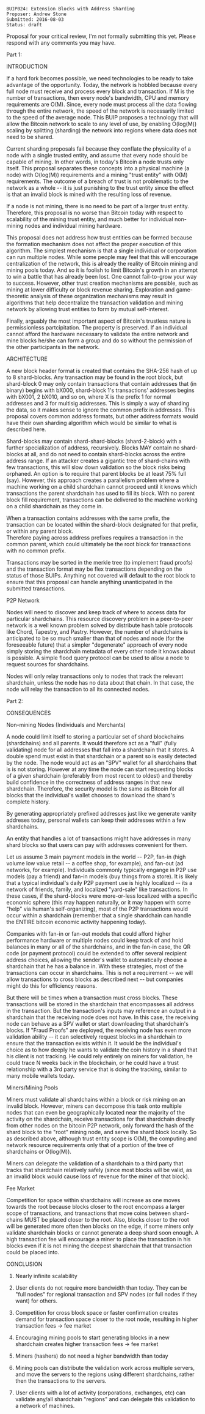     BUIP024: Extension Blocks with Address Sharding
    Proposer: Andrew Stone
    Submitted: 2016-08-03
    Status: draft

Proposal for your critical review, I'm not formally submitting this yet.
Please respond with any comments you may have.  
  
Part 1:  
  
INTRODUCTION  
  
If a hard fork becomes possible, we need technologies to be ready to
take advantage of the opportunity. Today, the network is hobbled because
every full node must receive and process every block and transaction. If
M is the number of transactions, then every node's bandwidth, CPU and
memory requirements are O(M). Since, every node must process all the
data flowing through the entire network, the speed of the network is
necessarily limited to the speed of the average node. This BUIP proposes
a technology that will allow the Bitcoin network to scale to any level
of use, by enabling O(log(M)) scaling by splitting (sharding) the
network into regions where data does not need to be shared.  
  
Current sharding proposals fail because they conflate the physicality of
a node with a single trusted entity, and assume that every node should
be capable of mining. In other words, in today's Bitcoin a node trusts
only itself. This proposal separates these concepts into a physical
machine (a node) with O(log(M)) requirements and a mining "trust entity"
with O(M) requirements. The outcome of a breach of trust is not
problematic to the network as a whole -- it is just punishing to the
trust entity since the effect is that an invalid block is mined with the
resulting loss of revenue.  
  
If a node is not mining, there is no need to be part of a larger trust
entity. Therefore, this proposal is no worse than Bitcoin today with
respect to scalability of the mining trust entity, and much better for
individual non-mining nodes and individual mining hardware.  
  
This proposal does not address how trust entities can be formed because
the formation mechanism does not affect the proper execution of this
algorithm. The simplest mechanism is that a single individual or
corporation can run multiple nodes. While some people may feel that this
will encourage centralization of the network, this is already the
reality of Bitcoin mining and mining pools today. And so it is foolish
to limit Bitcoin's growth in an attempt to win a battle that has already
been lost. One cannot fail-to-grow your way to success. However, other
trust creation mechanisms are possible, such as mining at lower
difficulty or block revenue sharing. Exploration and game-theoretic
analysis of these organization mechanisms may result in algorithms that
help decentralize the transaction validation and mining network by
allowing trust entities to form by mutual self-interest.  
  
  
Finally, arguably the most important aspect of Bitcoin's trustless
nature is permissionless partcipitation. The property is preserved. If
an individual cannot afford the hardware necessary to validate the
entire network and mine blocks he/she can form a group and do so without
the permission of the other participants in the network.  
  
  
ARCHITECTURE  
  
A new block header format is created that contains the SHA-256 hash of
up to 8 shard-blocks. Any transaction may be found in the root block,
but shard-block 0 may only contain transactions that contain addresses
that (in binary) begins with bX000, shard-block 1's transactions'
addresses begins with bX001, 2 bX010, and so on, where X is the prefix 1
for normal addresses and 3 for multisig addresses. This is simply a way
of sharding the data, so it makes sense to ignore the common prefix in
addresses. This proposal covers common address formats, but other
address formats would have their own sharding algorithm which would be
similar to what is described here.  
  
Shard-blocks may contain shard-shard-blocks (shard-2-block) with a
further specialization of address, recursively. Blocks MAY contain no
shard-blocks at all, and do not need to contain shard-blocks across the
entire address range. If an attacker creates a gigantic tree of
shard-chains with few transactions, this will slow down validation so
the block risks being orphaned. An option is to require that parent
blocks be at least 75% full (say). However, this approach creates a
parallelism problem where a machine working on a child shardchain cannot
proceed until it knows which transactions the parent shardchain has used
to fill its block. With no parent block fill requirement, transactions
can be delivered to the machine working on a child shardchain as they
come in.  
  
When a transaction contains addresses with the same prefix, the
transaction can be located within the shard-block designated for that
prefix, or within any parent block.  
Therefore paying across address prefixes requires a transaction in the
common parent, which could ultimately be the root block for transactions
with no common prefix.  
  
Transactions may be sorted in the merkle tree (to implement fraud
proofs) and the transaction format may be flex transactions depending on
the status of those BUIPs. Anything not covered will default to the root
block to ensure that this proposal can handle anything unanticipated in
the submitted transactions.  
  
P2P Network  
  
Nodes will need to discover and keep track of where to access data for
particular shardchains. This resource discovery problem in a
peer-to-peer network is a well known problem solved by distribute hash
table protocols like Chord, Tapestry, and Pastry. However, the number of
shardchains is anticipated to be so much smaller than that of nodes and
node (for the foreseeable future) that a simpler "degenerate" approach
of every node simply storing the shardchain metadata of every other node
it knows about is possible. A simple flood query protocol can be used to
allow a node to request sources for shardchains.  
  
Nodes will only relay transactions only to nodes that track the relevant
shardchain, unless the node has no data about that chain. In that case,
the node will relay the transaction to all its connected nodes.

Part 2:  
  
CONSEQUENCES  
  
Non-mining Nodes (Individuals and Merchants)  
  
A node could limit itself to storing a particular set of shard
blockchains (shardchains) and all parents. It would therefore act as a
"full" (fully validating) node for all addresses that fall into a
shardchain that it stores. A double spend must exist in that shardchain
or a parent so is easily detected by the node. The node would act as an
"SPV" wallet for all shardchains that is is not storing. However at any
time the node can start requesting blocks of a given shardchain
(preferably from most recent to oldest) and thereby build confidence in
the correctness of address ranges in that new shardchain. Therefore, the
security model is the same as Bitcoin for all blocks that the
individual's wallet chooses to download the shard's complete history.  
  
By generating appropriately prefixed addresses just like we generate
vanity addreses today, personal wallets can keep their addresses within
a few shardchains.  
  
An entity that handles a lot of transactions might have addresses in
many shard blocks so that users can pay with addresses convenient for
them.  
  
Let us assume 3 main payment models in the world -- P2P, fan-in (high
volume low value retail -- a coffee shop, for example), and fan-out (ad
networks, for example). Individuals commonly typically engange in P2P
use models (pay a friend) and fan-in models (buy things from a store).
It is likely that a typical individual's daily P2P payment use is highly
localized -- its a network of friends, family, and localized "yard-sale"
like transactions. In these cases, if the shard-blocks were more-or-less
localized with a specific economic sphere (this may happen naturally, or
it may happen with some "help" via human's self-organizing), most of the
P2P transactions would occur within a shardchain (remember that a single
shardchain can handle the ENTIRE bitcoin economic activity happening
today).  
  
Companies with fan-in or fan-out models that could afford higher
performance hardware or multiple nodes could keep track of and hold
balances in many or all of the shardchains, and in the fan-in case, the
QR code (or payment protocol) could be extended to offer several
recipient address choices, allowing the sender's wallet to automatically
choose a shardchain that he has a balance in. With these strategies,
most of the transactions can occur in shardchains. This is not a
requirement -- we will allow transactions to cross blocks as described
next -- but companies might do this for efficiency reasons.  
  
But there will be times when a transaction must cross blocks. These
transactions will be stored in the shardchain that encompasses all
address in the transaction. But the transaction's inputs may reference
an output in a shardchain that the receiving node does not have. In this
case, the receiving node can behave as a SPV wallet or start downloading
that shardchain's blocks. If "Fraud Proofs" are deployed, the receiving
node has even more validation ability -- it can selectively request
blocks in a shardchain to ensure that the transaction exists within it.
It would be the individual's choice as to how deeply he wants to
validate the coin history in a shard that his client is not tracking. He
could rely entirely on miners for validation, he could trace N weeks
back in the blockchain, or he could have a trust relationship with a 3rd
party service that is doing the tracking, similar to many mobile wallets
today.  
  
  
Miners/Mining Pools  
  
Miners must validate all shardchains within a block or risk mining on an
invalid block. However, miners can decompose this task onto multiple
nodes that can even be geographically located near the majority of the
activity on the shardchain, receive transactions for that shardchain
directly from other nodes on the bitcoin P2P network, only forward the
hash of the shard block to the "root" mining node, and serve the shard
block locally. So as described above, although trust entity scope is
O(M), the computing and network resource requirements only that of a
portion of the tree of shardchains or O(log(M)).  
  
Miners can delegate the validation of a shardchain to a third party that
tracks that shardchain relatively safely (since most blocks will be
valid, as an invalid block would cause loss of revenue for the miner of
that block).  
  
  
Fee Market  
  
Competition for space within shardchains will increase as one moves
towards the root because blocks closer to the root encompass a larger
scope of transactions, and transactions that move coins between
shard-chains MUST be placed closer to the root. Also, blocks closer to
the root will be generated more often then blocks on the edge, if some
miners only validate shardchain blocks or cannot generate a deep shard
soon enough. A high transaction fee will encourage a miner to place the
transaction in his blocks even if it is not mining the deepest
shardchain that that transaction could be placed into.  
  
  
CONCLUSION  
  
1. Nearly infinite scalability  
  
2. User clients do not require more bandwidth than today. They can be
"full nodes" for regional transaction and SPV nodes (or full nodes if
they want) for others.  
  
3. Competition for cross block space or faster confirmation creates
demand for transaction space closer to the root node, resulting in
higher transaction fees -&gt; fee market  
  
4. Encouraging mining pools to start generating blocks in a new
shardchain creates higher transaction fees -&gt; fee market  
  
5. Miners (hashers) do not need a higher bandwidth than today  
  
6. Mining pools can distribute the validation work across multiple
servers, and move the servers to the regions using different
shardchains, rather then the transactions to the servers.  
  
7. User clients with a lot of activity (corporations, exchanges, etc)
can validate any/all shardchain "regions" and can delegate this
validation to a network of machines.
